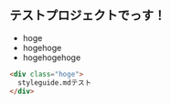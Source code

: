 ## テストプロジェクトでっす！

* hoge
* hogehoge
* hogehogehoge

```html
<div class="hoge">
  styleguide.mdテスト
</div>
```
